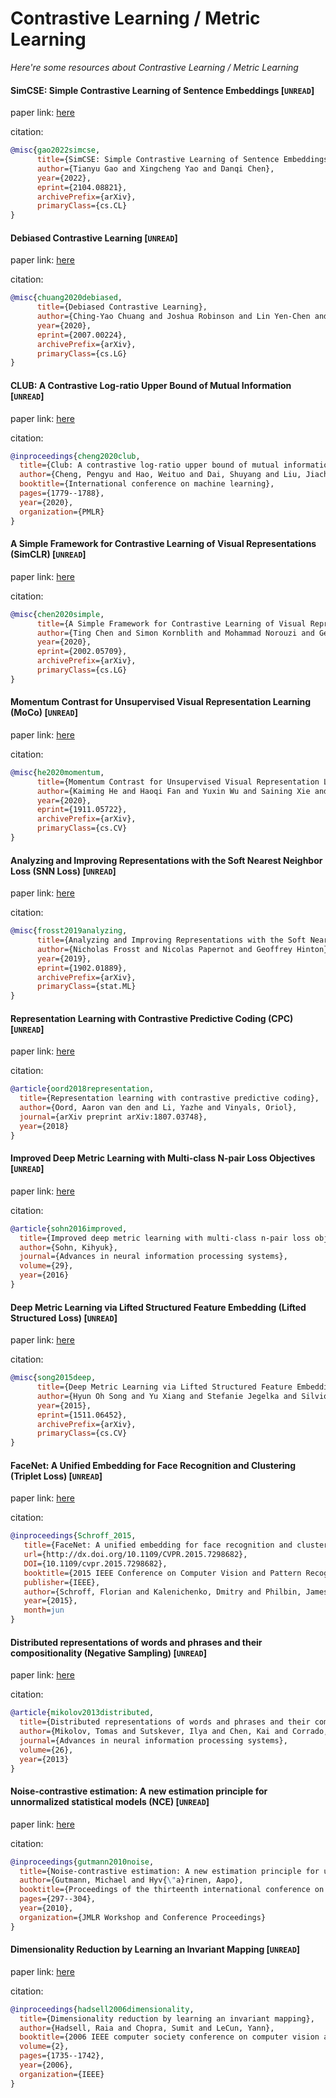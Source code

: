 # Contrastive Learning / Metric Learning
*Here're some resources about Contrastive Learning / Metric Learning*


#### SimCSE: Simple Contrastive Learning of Sentence Embeddings [`UNREAD`]

paper link: [here](https://arxiv.org/pdf/2104.08821.pdf)

citation:
```bibtex
@misc{gao2022simcse,
      title={SimCSE: Simple Contrastive Learning of Sentence Embeddings}, 
      author={Tianyu Gao and Xingcheng Yao and Danqi Chen},
      year={2022},
      eprint={2104.08821},
      archivePrefix={arXiv},
      primaryClass={cs.CL}
}
```


#### Debiased Contrastive Learning [`UNREAD`]

paper link: [here](https://arxiv.org/pdf/2007.00224.pdf)

citation:
```bibtex
@misc{chuang2020debiased,
      title={Debiased Contrastive Learning}, 
      author={Ching-Yao Chuang and Joshua Robinson and Lin Yen-Chen and Antonio Torralba and Stefanie Jegelka},
      year={2020},
      eprint={2007.00224},
      archivePrefix={arXiv},
      primaryClass={cs.LG}
}
```

#### CLUB: A Contrastive Log-ratio Upper Bound of Mutual Information [`UNREAD`]

paper link: [here](http://proceedings.mlr.press/v119/cheng20b/cheng20b.pdf)

citation:
```bibtex
@inproceedings{cheng2020club,
  title={Club: A contrastive log-ratio upper bound of mutual information},
  author={Cheng, Pengyu and Hao, Weituo and Dai, Shuyang and Liu, Jiachang and Gan, Zhe and Carin, Lawrence},
  booktitle={International conference on machine learning},
  pages={1779--1788},
  year={2020},
  organization={PMLR}
}
```

#### A Simple Framework for Contrastive Learning of Visual Representations (SimCLR) [`UNREAD`]

paper link: [here](https://arxiv.org/pdf/2002.05709.pdf)

citation:
```bibtex
@misc{chen2020simple,
      title={A Simple Framework for Contrastive Learning of Visual Representations}, 
      author={Ting Chen and Simon Kornblith and Mohammad Norouzi and Geoffrey Hinton},
      year={2020},
      eprint={2002.05709},
      archivePrefix={arXiv},
      primaryClass={cs.LG}
}
```

#### Momentum Contrast for Unsupervised Visual Representation Learning (MoCo) [`UNREAD`]

paper link: [here](https://arxiv.org/pdf/1911.05722.pdf)

citation:
```bibtex
@misc{he2020momentum,
      title={Momentum Contrast for Unsupervised Visual Representation Learning}, 
      author={Kaiming He and Haoqi Fan and Yuxin Wu and Saining Xie and Ross Girshick},
      year={2020},
      eprint={1911.05722},
      archivePrefix={arXiv},
      primaryClass={cs.CV}
}
```

#### Analyzing and Improving Representations with the Soft Nearest Neighbor Loss (SNN Loss) [`UNREAD`]

paper link: [here](https://arxiv.org/pdf/1902.01889.pdf)

citation:
```bibtex
@misc{frosst2019analyzing,
      title={Analyzing and Improving Representations with the Soft Nearest Neighbor Loss}, 
      author={Nicholas Frosst and Nicolas Papernot and Geoffrey Hinton},
      year={2019},
      eprint={1902.01889},
      archivePrefix={arXiv},
      primaryClass={stat.ML}
}
```


#### Representation Learning with Contrastive Predictive Coding (CPC) [`UNREAD`]

paper link: [here](https://arxiv.org/pdf/1807.03748.pdf)

citation:
```bibtex
@article{oord2018representation,
  title={Representation learning with contrastive predictive coding},
  author={Oord, Aaron van den and Li, Yazhe and Vinyals, Oriol},
  journal={arXiv preprint arXiv:1807.03748},
  year={2018}
}
```

#### Improved Deep Metric Learning with Multi-class N-pair Loss Objectives [`UNREAD`]

paper link: [here](https://proceedings.neurips.cc/paper/2016/file/6b180037abbebea991d8b1232f8a8ca9-Paper.pdf)

citation:
```bibtex
@article{sohn2016improved,
  title={Improved deep metric learning with multi-class n-pair loss objective},
  author={Sohn, Kihyuk},
  journal={Advances in neural information processing systems},
  volume={29},
  year={2016}
}
```


#### Deep Metric Learning via Lifted Structured Feature Embedding (Lifted Structured Loss) [`UNREAD`]

paper link: [here](https://arxiv.org/pdf/1511.06452.pdf)

citation:
```bibtex
@misc{song2015deep,
      title={Deep Metric Learning via Lifted Structured Feature Embedding}, 
      author={Hyun Oh Song and Yu Xiang and Stefanie Jegelka and Silvio Savarese},
      year={2015},
      eprint={1511.06452},
      archivePrefix={arXiv},
      primaryClass={cs.CV}
}
```


#### FaceNet: A Unified Embedding for Face Recognition and Clustering (Triplet Loss) [`UNREAD`]

paper link: [here](https://arxiv.org/pdf/1503.03832.pdf)

citation: 
```bibtex
@inproceedings{Schroff_2015,
   title={FaceNet: A unified embedding for face recognition and clustering},
   url={http://dx.doi.org/10.1109/CVPR.2015.7298682},
   DOI={10.1109/cvpr.2015.7298682},
   booktitle={2015 IEEE Conference on Computer Vision and Pattern Recognition (CVPR)},
   publisher={IEEE},
   author={Schroff, Florian and Kalenichenko, Dmitry and Philbin, James},
   year={2015},
   month=jun 
}
```

#### Distributed representations of words and phrases and their compositionality (Negative Sampling) [`UNREAD`]

paper link: [here](https://proceedings.neurips.cc/paper/2013/file/9aa42b31882ec039965f3c4923ce901b-Paper.pdf)

citation: 
```bibtex
@article{mikolov2013distributed,
  title={Distributed representations of words and phrases and their compositionality},
  author={Mikolov, Tomas and Sutskever, Ilya and Chen, Kai and Corrado, Greg S and Dean, Jeff},
  journal={Advances in neural information processing systems},
  volume={26},
  year={2013}
}
```


#### Noise-contrastive estimation: A new estimation principle for unnormalized statistical models (NCE) [`UNREAD`]

paper link: [here](http://proceedings.mlr.press/v9/gutmann10a/gutmann10a.pdf)

citation:
```bibtex
@inproceedings{gutmann2010noise,
  title={Noise-contrastive estimation: A new estimation principle for unnormalized statistical models},
  author={Gutmann, Michael and Hyv{\"a}rinen, Aapo},
  booktitle={Proceedings of the thirteenth international conference on artificial intelligence and statistics},
  pages={297--304},
  year={2010},
  organization={JMLR Workshop and Conference Proceedings}
}
```


#### Dimensionality Reduction by Learning an Invariant Mapping [`UNREAD`]

paper link: [here](https://www.academia.edu/download/56222713/cvpr06.pdf)

citation:
```bibtex
@inproceedings{hadsell2006dimensionality,
  title={Dimensionality reduction by learning an invariant mapping},
  author={Hadsell, Raia and Chopra, Sumit and LeCun, Yann},
  booktitle={2006 IEEE computer society conference on computer vision and pattern recognition (CVPR'06)},
  volume={2},
  pages={1735--1742},
  year={2006},
  organization={IEEE}
}
```